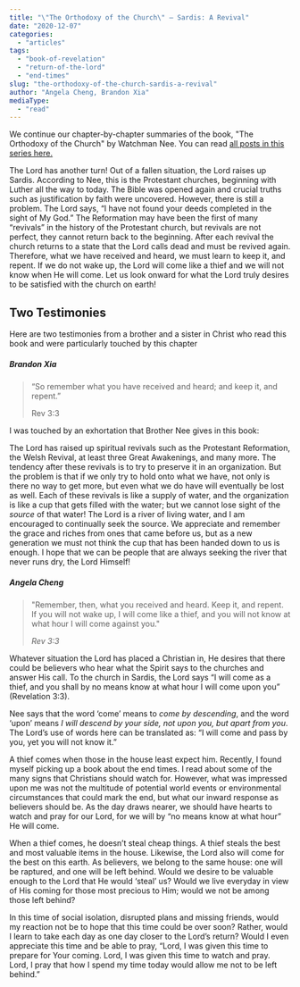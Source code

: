 ```yaml
---
title: "\"The Orthodoxy of the Church\" — Sardis: A Revival"
date: "2020-12-07"
categories: 
  - "articles"
tags: 
  - "book-of-revelation"
  - "return-of-the-lord"
  - "end-times"
slug: "the-orthodoxy-of-the-church-sardis-a-revival"
author: "Angela Cheng, Brandon Xia"
mediaType: 
  - "read"
---
```


We continue our chapter-by-chapter summaries of the book, "The Orthodoxy of the Church" by Watchman Nee. You can read [all posts in this series here.](https://www.asweetsavor.org/column/the-orthodoxy-of-the-church/)

The Lord has another turn! Out of a fallen situation, the Lord raises up Sardis. According to Nee, this is the Protestant churches, beginning with Luther all the way to today. The Bible was opened again and crucial truths such as justification by faith were uncovered. However, there is still a problem. The Lord says, “I have not found your deeds completed in the sight of My God.” The Reformation may have been the first of many “revivals” in the history of the Protestant church, but revivals are not perfect, they cannot return back to the beginning. After each revival the church returns to a state that the Lord calls dead and must be revived again. Therefore, what we have received and heard, we must learn to keep it, and repent. If we do not wake up, the Lord will come like a thief and we will not know when He will come. Let us look onward for what the Lord truly desires to be satisfied with the church on earth!

## Two Testimonies

Here are two testimonies from a brother and a sister in Christ who read this book and were particularly touched by this chapter

##### _Brandon Xia_

> “So remember what you have received and heard; and keep it, and repent.”
> 
> Rev 3:3

I was touched by an exhortation that Brother Nee gives in this book:

The Lord has raised up spiritual revivals such as the Protestant Reformation, the Welsh Revival, at least three Great Awakenings, and many more. The tendency after these revivals is to try to preserve it in an organization. But the problem is that if we only try to hold onto what we have, not only is there no way to get more, but even what we do have will eventually be lost as well. Each of these revivals is like a supply of water, and the organization is like a cup that gets filled with the water; but we cannot lose sight of the _source_ of that water! The Lord is a river of living water, and I am encouraged to continually seek the source. We appreciate and remember the grace and riches from ones that came before us, but as a new generation we must not think the cup that has been handed down to us is enough. I hope that we can be people that are always seeking the river that never runs dry, the Lord Himself!

##### _Angela Cheng_

> "Remember, then, what you received and heard. Keep it, and repent. If you will not wake up, I will come like a thief, and you will not know at what hour I will come against you."
> 
> _Rev 3:3_

Whatever situation the Lord has placed a Christian in, He desires that there could be believers who hear what the Spirit says to the churches and answer His call. To the church in Sardis, the Lord says “I will come as a thief, and you shall by no means know at what hour I will come upon you” (Revelation 3:3). 

Nee says that the word ‘come’ means to _come by descending_, and the word ‘upon’ means _I will descend by your side, not upon you, but apart from you_. The Lord’s use of words here can be translated as: “I will come and pass by you, yet you will not know it.” 

A thief comes when those in the house least expect him. Recently, I found myself picking up a book about the end times. I read about some of the many signs that Christians should watch for. However, what was impressed upon me was not the multitude of potential world events or environmental circumstances that could mark the end, but what our inward response as believers should be. As the day draws nearer, we should have hearts to watch and pray for our Lord, for we will by “no means know at what hour” He will come.

When a thief comes, he doesn’t steal cheap things. A thief steals the best and most valuable items in the house. Likewise, the Lord also will come for the best on this earth. As believers, we belong to the same house: one will be raptured, and one will be left behind. Would we desire to be valuable enough to the Lord that He would ‘steal’ us? Would we live everyday in view of His coming for those most precious to Him; would we not be among those left behind?

In this time of social isolation, disrupted plans and missing friends, would my reaction not be to hope that this time could be over soon? Rather, would I learn to take each day as one day closer to the Lord’s return? Would I even appreciate this time and be able to pray, “Lord, I was given this time to prepare for Your coming. Lord, I was given this time to watch and pray. Lord, I pray that how I spend my time today would allow me not to be left behind.”
